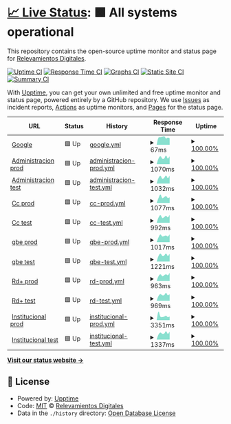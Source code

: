 # [📈 Live Status](https://rdigitales.github.io/VerificationStatusPages): <!--live status--> **🟩 All systems operational**

This repository contains the open-source uptime monitor and status page for [Relevamientos Digitales](https://rdigitales.github.io/VerificationStatusPages).

[![Uptime CI](https://github.com/rdigitales/VerificationStatusPages/workflows/Uptime%20CI/badge.svg)](https://github.com/rdigitales/VerificationStatusPages/actions?query=workflow%3A%22Uptime+CI%22)
[![Response Time CI](https://github.com/rdigitales/VerificationStatusPages/workflows/Response%20Time%20CI/badge.svg)](https://github.com/rdigitales/VerificationStatusPages/actions?query=workflow%3A%22Response+Time+CI%22)
[![Graphs CI](https://github.com/rdigitales/VerificationStatusPages/workflows/Graphs%20CI/badge.svg)](https://github.com/rdigitales/VerificationStatusPages/actions?query=workflow%3A%22Graphs+CI%22)
[![Static Site CI](https://github.com/rdigitales/VerificationStatusPages/workflows/Static%20Site%20CI/badge.svg)](https://github.com/rdigitales/VerificationStatusPages/actions?query=workflow%3A%22Static+Site+CI%22)
[![Summary CI](https://github.com/rdigitales/VerificationStatusPages/workflows/Summary%20CI/badge.svg)](https://github.com/rdigitales/VerificationStatusPages/actions?query=workflow%3A%22Summary+CI%22)

With [Upptime](https://upptime.js.org), you can get your own unlimited and free uptime monitor and status page, powered entirely by a GitHub repository. We use [Issues](https://github.com/rdigitales/VerificationStatusPages/issues) as incident reports, [Actions](https://github.com/rdigitales/VerificationStatusPages/actions) as uptime monitors, and [Pages](https://rdigitales.github.io/VerificationStatusPages) for the status page.

<!--start: status pages-->
<!-- This summary is generated by Upptime (https://github.com/upptime/upptime) -->
<!-- Do not edit this manually, your changes will be overwritten -->
<!-- prettier-ignore -->
| URL | Status | History | Response Time | Uptime |
| --- | ------ | ------- | ------------- | ------ |
| <img alt="" src="https://icons.duckduckgo.com/ip3/null.ico" height="13"> [Google](www.google.com) | 🟩 Up | [google.yml](https://github.com/Rdigitales/VerificationStatusPages/commits/HEAD/history/google.yml) | <details><summary><img alt="Response time graph" src="./graphs/google/response-time-week.png" height="20"> 67ms</summary><br><a href="https://Rdigitales.github.io/VerificationStatusPages/history/google"><img alt="Response time 81" src="https://img.shields.io/endpoint?url=https%3A%2F%2Fraw.githubusercontent.com%2FRdigitales%2FVerificationStatusPages%2FHEAD%2Fapi%2Fgoogle%2Fresponse-time.json"></a><br><a href="https://Rdigitales.github.io/VerificationStatusPages/history/google"><img alt="24-hour response time 60" src="https://img.shields.io/endpoint?url=https%3A%2F%2Fraw.githubusercontent.com%2FRdigitales%2FVerificationStatusPages%2FHEAD%2Fapi%2Fgoogle%2Fresponse-time-day.json"></a><br><a href="https://Rdigitales.github.io/VerificationStatusPages/history/google"><img alt="7-day response time 67" src="https://img.shields.io/endpoint?url=https%3A%2F%2Fraw.githubusercontent.com%2FRdigitales%2FVerificationStatusPages%2FHEAD%2Fapi%2Fgoogle%2Fresponse-time-week.json"></a><br><a href="https://Rdigitales.github.io/VerificationStatusPages/history/google"><img alt="30-day response time 70" src="https://img.shields.io/endpoint?url=https%3A%2F%2Fraw.githubusercontent.com%2FRdigitales%2FVerificationStatusPages%2FHEAD%2Fapi%2Fgoogle%2Fresponse-time-month.json"></a><br><a href="https://Rdigitales.github.io/VerificationStatusPages/history/google"><img alt="1-year response time 81" src="https://img.shields.io/endpoint?url=https%3A%2F%2Fraw.githubusercontent.com%2FRdigitales%2FVerificationStatusPages%2FHEAD%2Fapi%2Fgoogle%2Fresponse-time-year.json"></a></details> | <details><summary><a href="https://Rdigitales.github.io/VerificationStatusPages/history/google">100.00%</a></summary><a href="https://Rdigitales.github.io/VerificationStatusPages/history/google"><img alt="All-time uptime 100.00%" src="https://img.shields.io/endpoint?url=https%3A%2F%2Fraw.githubusercontent.com%2FRdigitales%2FVerificationStatusPages%2FHEAD%2Fapi%2Fgoogle%2Fuptime.json"></a><br><a href="https://Rdigitales.github.io/VerificationStatusPages/history/google"><img alt="24-hour uptime 100.00%" src="https://img.shields.io/endpoint?url=https%3A%2F%2Fraw.githubusercontent.com%2FRdigitales%2FVerificationStatusPages%2FHEAD%2Fapi%2Fgoogle%2Fuptime-day.json"></a><br><a href="https://Rdigitales.github.io/VerificationStatusPages/history/google"><img alt="7-day uptime 100.00%" src="https://img.shields.io/endpoint?url=https%3A%2F%2Fraw.githubusercontent.com%2FRdigitales%2FVerificationStatusPages%2FHEAD%2Fapi%2Fgoogle%2Fuptime-week.json"></a><br><a href="https://Rdigitales.github.io/VerificationStatusPages/history/google"><img alt="30-day uptime 100.00%" src="https://img.shields.io/endpoint?url=https%3A%2F%2Fraw.githubusercontent.com%2FRdigitales%2FVerificationStatusPages%2FHEAD%2Fapi%2Fgoogle%2Fuptime-month.json"></a><br><a href="https://Rdigitales.github.io/VerificationStatusPages/history/google"><img alt="1-year uptime 100.00%" src="https://img.shields.io/endpoint?url=https%3A%2F%2Fraw.githubusercontent.com%2FRdigitales%2FVerificationStatusPages%2FHEAD%2Fapi%2Fgoogle%2Fuptime-year.json"></a></details>
| <img alt="" src="https://icons.duckduckgo.com/ip3/administracion.rdigitales.com.ar.ico" height="13"> [Administracion prod](https://administracion.rdigitales.com.ar/login.aspx) | 🟩 Up | [administracion-prod.yml](https://github.com/Rdigitales/VerificationStatusPages/commits/HEAD/history/administracion-prod.yml) | <details><summary><img alt="Response time graph" src="./graphs/administracion-prod/response-time-week.png" height="20"> 1070ms</summary><br><a href="https://Rdigitales.github.io/VerificationStatusPages/history/administracion-prod"><img alt="Response time 1005" src="https://img.shields.io/endpoint?url=https%3A%2F%2Fraw.githubusercontent.com%2FRdigitales%2FVerificationStatusPages%2FHEAD%2Fapi%2Fadministracion-prod%2Fresponse-time.json"></a><br><a href="https://Rdigitales.github.io/VerificationStatusPages/history/administracion-prod"><img alt="24-hour response time 1244" src="https://img.shields.io/endpoint?url=https%3A%2F%2Fraw.githubusercontent.com%2FRdigitales%2FVerificationStatusPages%2FHEAD%2Fapi%2Fadministracion-prod%2Fresponse-time-day.json"></a><br><a href="https://Rdigitales.github.io/VerificationStatusPages/history/administracion-prod"><img alt="7-day response time 1070" src="https://img.shields.io/endpoint?url=https%3A%2F%2Fraw.githubusercontent.com%2FRdigitales%2FVerificationStatusPages%2FHEAD%2Fapi%2Fadministracion-prod%2Fresponse-time-week.json"></a><br><a href="https://Rdigitales.github.io/VerificationStatusPages/history/administracion-prod"><img alt="30-day response time 1171" src="https://img.shields.io/endpoint?url=https%3A%2F%2Fraw.githubusercontent.com%2FRdigitales%2FVerificationStatusPages%2FHEAD%2Fapi%2Fadministracion-prod%2Fresponse-time-month.json"></a><br><a href="https://Rdigitales.github.io/VerificationStatusPages/history/administracion-prod"><img alt="1-year response time 1005" src="https://img.shields.io/endpoint?url=https%3A%2F%2Fraw.githubusercontent.com%2FRdigitales%2FVerificationStatusPages%2FHEAD%2Fapi%2Fadministracion-prod%2Fresponse-time-year.json"></a></details> | <details><summary><a href="https://Rdigitales.github.io/VerificationStatusPages/history/administracion-prod">100.00%</a></summary><a href="https://Rdigitales.github.io/VerificationStatusPages/history/administracion-prod"><img alt="All-time uptime 99.92%" src="https://img.shields.io/endpoint?url=https%3A%2F%2Fraw.githubusercontent.com%2FRdigitales%2FVerificationStatusPages%2FHEAD%2Fapi%2Fadministracion-prod%2Fuptime.json"></a><br><a href="https://Rdigitales.github.io/VerificationStatusPages/history/administracion-prod"><img alt="24-hour uptime 100.00%" src="https://img.shields.io/endpoint?url=https%3A%2F%2Fraw.githubusercontent.com%2FRdigitales%2FVerificationStatusPages%2FHEAD%2Fapi%2Fadministracion-prod%2Fuptime-day.json"></a><br><a href="https://Rdigitales.github.io/VerificationStatusPages/history/administracion-prod"><img alt="7-day uptime 100.00%" src="https://img.shields.io/endpoint?url=https%3A%2F%2Fraw.githubusercontent.com%2FRdigitales%2FVerificationStatusPages%2FHEAD%2Fapi%2Fadministracion-prod%2Fuptime-week.json"></a><br><a href="https://Rdigitales.github.io/VerificationStatusPages/history/administracion-prod"><img alt="30-day uptime 99.77%" src="https://img.shields.io/endpoint?url=https%3A%2F%2Fraw.githubusercontent.com%2FRdigitales%2FVerificationStatusPages%2FHEAD%2Fapi%2Fadministracion-prod%2Fuptime-month.json"></a><br><a href="https://Rdigitales.github.io/VerificationStatusPages/history/administracion-prod"><img alt="1-year uptime 99.92%" src="https://img.shields.io/endpoint?url=https%3A%2F%2Fraw.githubusercontent.com%2FRdigitales%2FVerificationStatusPages%2FHEAD%2Fapi%2Fadministracion-prod%2Fuptime-year.json"></a></details>
| <img alt="" src="https://icons.duckduckgo.com/ip3/administracion.rdtest.com.ar.ico" height="13"> [Administracion test](https://administracion.rdtest.com.ar:4433//login.aspx) | 🟩 Up | [administracion-test.yml](https://github.com/Rdigitales/VerificationStatusPages/commits/HEAD/history/administracion-test.yml) | <details><summary><img alt="Response time graph" src="./graphs/administracion-test/response-time-week.png" height="20"> 1032ms</summary><br><a href="https://Rdigitales.github.io/VerificationStatusPages/history/administracion-test"><img alt="Response time 1053" src="https://img.shields.io/endpoint?url=https%3A%2F%2Fraw.githubusercontent.com%2FRdigitales%2FVerificationStatusPages%2FHEAD%2Fapi%2Fadministracion-test%2Fresponse-time.json"></a><br><a href="https://Rdigitales.github.io/VerificationStatusPages/history/administracion-test"><img alt="24-hour response time 1262" src="https://img.shields.io/endpoint?url=https%3A%2F%2Fraw.githubusercontent.com%2FRdigitales%2FVerificationStatusPages%2FHEAD%2Fapi%2Fadministracion-test%2Fresponse-time-day.json"></a><br><a href="https://Rdigitales.github.io/VerificationStatusPages/history/administracion-test"><img alt="7-day response time 1032" src="https://img.shields.io/endpoint?url=https%3A%2F%2Fraw.githubusercontent.com%2FRdigitales%2FVerificationStatusPages%2FHEAD%2Fapi%2Fadministracion-test%2Fresponse-time-week.json"></a><br><a href="https://Rdigitales.github.io/VerificationStatusPages/history/administracion-test"><img alt="30-day response time 1106" src="https://img.shields.io/endpoint?url=https%3A%2F%2Fraw.githubusercontent.com%2FRdigitales%2FVerificationStatusPages%2FHEAD%2Fapi%2Fadministracion-test%2Fresponse-time-month.json"></a><br><a href="https://Rdigitales.github.io/VerificationStatusPages/history/administracion-test"><img alt="1-year response time 1053" src="https://img.shields.io/endpoint?url=https%3A%2F%2Fraw.githubusercontent.com%2FRdigitales%2FVerificationStatusPages%2FHEAD%2Fapi%2Fadministracion-test%2Fresponse-time-year.json"></a></details> | <details><summary><a href="https://Rdigitales.github.io/VerificationStatusPages/history/administracion-test">100.00%</a></summary><a href="https://Rdigitales.github.io/VerificationStatusPages/history/administracion-test"><img alt="All-time uptime 99.98%" src="https://img.shields.io/endpoint?url=https%3A%2F%2Fraw.githubusercontent.com%2FRdigitales%2FVerificationStatusPages%2FHEAD%2Fapi%2Fadministracion-test%2Fuptime.json"></a><br><a href="https://Rdigitales.github.io/VerificationStatusPages/history/administracion-test"><img alt="24-hour uptime 100.00%" src="https://img.shields.io/endpoint?url=https%3A%2F%2Fraw.githubusercontent.com%2FRdigitales%2FVerificationStatusPages%2FHEAD%2Fapi%2Fadministracion-test%2Fuptime-day.json"></a><br><a href="https://Rdigitales.github.io/VerificationStatusPages/history/administracion-test"><img alt="7-day uptime 100.00%" src="https://img.shields.io/endpoint?url=https%3A%2F%2Fraw.githubusercontent.com%2FRdigitales%2FVerificationStatusPages%2FHEAD%2Fapi%2Fadministracion-test%2Fuptime-week.json"></a><br><a href="https://Rdigitales.github.io/VerificationStatusPages/history/administracion-test"><img alt="30-day uptime 100.00%" src="https://img.shields.io/endpoint?url=https%3A%2F%2Fraw.githubusercontent.com%2FRdigitales%2FVerificationStatusPages%2FHEAD%2Fapi%2Fadministracion-test%2Fuptime-month.json"></a><br><a href="https://Rdigitales.github.io/VerificationStatusPages/history/administracion-test"><img alt="1-year uptime 99.98%" src="https://img.shields.io/endpoint?url=https%3A%2F%2Fraw.githubusercontent.com%2FRdigitales%2FVerificationStatusPages%2FHEAD%2Fapi%2Fadministracion-test%2Fuptime-year.json"></a></details>
| <img alt="" src="https://icons.duckduckgo.com/ip3/ccweb.rdigitales.com.ar.ico" height="13"> [Cc prod](https://ccweb.rdigitales.com.ar/Index.aspx) | 🟩 Up | [cc-prod.yml](https://github.com/Rdigitales/VerificationStatusPages/commits/HEAD/history/cc-prod.yml) | <details><summary><img alt="Response time graph" src="./graphs/cc-prod/response-time-week.png" height="20"> 1077ms</summary><br><a href="https://Rdigitales.github.io/VerificationStatusPages/history/cc-prod"><img alt="Response time 1094" src="https://img.shields.io/endpoint?url=https%3A%2F%2Fraw.githubusercontent.com%2FRdigitales%2FVerificationStatusPages%2FHEAD%2Fapi%2Fcc-prod%2Fresponse-time.json"></a><br><a href="https://Rdigitales.github.io/VerificationStatusPages/history/cc-prod"><img alt="24-hour response time 1020" src="https://img.shields.io/endpoint?url=https%3A%2F%2Fraw.githubusercontent.com%2FRdigitales%2FVerificationStatusPages%2FHEAD%2Fapi%2Fcc-prod%2Fresponse-time-day.json"></a><br><a href="https://Rdigitales.github.io/VerificationStatusPages/history/cc-prod"><img alt="7-day response time 1077" src="https://img.shields.io/endpoint?url=https%3A%2F%2Fraw.githubusercontent.com%2FRdigitales%2FVerificationStatusPages%2FHEAD%2Fapi%2Fcc-prod%2Fresponse-time-week.json"></a><br><a href="https://Rdigitales.github.io/VerificationStatusPages/history/cc-prod"><img alt="30-day response time 1027" src="https://img.shields.io/endpoint?url=https%3A%2F%2Fraw.githubusercontent.com%2FRdigitales%2FVerificationStatusPages%2FHEAD%2Fapi%2Fcc-prod%2Fresponse-time-month.json"></a><br><a href="https://Rdigitales.github.io/VerificationStatusPages/history/cc-prod"><img alt="1-year response time 1094" src="https://img.shields.io/endpoint?url=https%3A%2F%2Fraw.githubusercontent.com%2FRdigitales%2FVerificationStatusPages%2FHEAD%2Fapi%2Fcc-prod%2Fresponse-time-year.json"></a></details> | <details><summary><a href="https://Rdigitales.github.io/VerificationStatusPages/history/cc-prod">100.00%</a></summary><a href="https://Rdigitales.github.io/VerificationStatusPages/history/cc-prod"><img alt="All-time uptime 99.98%" src="https://img.shields.io/endpoint?url=https%3A%2F%2Fraw.githubusercontent.com%2FRdigitales%2FVerificationStatusPages%2FHEAD%2Fapi%2Fcc-prod%2Fuptime.json"></a><br><a href="https://Rdigitales.github.io/VerificationStatusPages/history/cc-prod"><img alt="24-hour uptime 100.00%" src="https://img.shields.io/endpoint?url=https%3A%2F%2Fraw.githubusercontent.com%2FRdigitales%2FVerificationStatusPages%2FHEAD%2Fapi%2Fcc-prod%2Fuptime-day.json"></a><br><a href="https://Rdigitales.github.io/VerificationStatusPages/history/cc-prod"><img alt="7-day uptime 100.00%" src="https://img.shields.io/endpoint?url=https%3A%2F%2Fraw.githubusercontent.com%2FRdigitales%2FVerificationStatusPages%2FHEAD%2Fapi%2Fcc-prod%2Fuptime-week.json"></a><br><a href="https://Rdigitales.github.io/VerificationStatusPages/history/cc-prod"><img alt="30-day uptime 100.00%" src="https://img.shields.io/endpoint?url=https%3A%2F%2Fraw.githubusercontent.com%2FRdigitales%2FVerificationStatusPages%2FHEAD%2Fapi%2Fcc-prod%2Fuptime-month.json"></a><br><a href="https://Rdigitales.github.io/VerificationStatusPages/history/cc-prod"><img alt="1-year uptime 99.98%" src="https://img.shields.io/endpoint?url=https%3A%2F%2Fraw.githubusercontent.com%2FRdigitales%2FVerificationStatusPages%2FHEAD%2Fapi%2Fcc-prod%2Fuptime-year.json"></a></details>
| <img alt="" src="https://icons.duckduckgo.com/ip3/ccweb.rdtest.com.ar.ico" height="13"> [Cc test](https://ccweb.rdtest.com.ar:4433/Index.aspx) | 🟩 Up | [cc-test.yml](https://github.com/Rdigitales/VerificationStatusPages/commits/HEAD/history/cc-test.yml) | <details><summary><img alt="Response time graph" src="./graphs/cc-test/response-time-week.png" height="20"> 992ms</summary><br><a href="https://Rdigitales.github.io/VerificationStatusPages/history/cc-test"><img alt="Response time 1233" src="https://img.shields.io/endpoint?url=https%3A%2F%2Fraw.githubusercontent.com%2FRdigitales%2FVerificationStatusPages%2FHEAD%2Fapi%2Fcc-test%2Fresponse-time.json"></a><br><a href="https://Rdigitales.github.io/VerificationStatusPages/history/cc-test"><img alt="24-hour response time 1265" src="https://img.shields.io/endpoint?url=https%3A%2F%2Fraw.githubusercontent.com%2FRdigitales%2FVerificationStatusPages%2FHEAD%2Fapi%2Fcc-test%2Fresponse-time-day.json"></a><br><a href="https://Rdigitales.github.io/VerificationStatusPages/history/cc-test"><img alt="7-day response time 992" src="https://img.shields.io/endpoint?url=https%3A%2F%2Fraw.githubusercontent.com%2FRdigitales%2FVerificationStatusPages%2FHEAD%2Fapi%2Fcc-test%2Fresponse-time-week.json"></a><br><a href="https://Rdigitales.github.io/VerificationStatusPages/history/cc-test"><img alt="30-day response time 1127" src="https://img.shields.io/endpoint?url=https%3A%2F%2Fraw.githubusercontent.com%2FRdigitales%2FVerificationStatusPages%2FHEAD%2Fapi%2Fcc-test%2Fresponse-time-month.json"></a><br><a href="https://Rdigitales.github.io/VerificationStatusPages/history/cc-test"><img alt="1-year response time 1233" src="https://img.shields.io/endpoint?url=https%3A%2F%2Fraw.githubusercontent.com%2FRdigitales%2FVerificationStatusPages%2FHEAD%2Fapi%2Fcc-test%2Fresponse-time-year.json"></a></details> | <details><summary><a href="https://Rdigitales.github.io/VerificationStatusPages/history/cc-test">100.00%</a></summary><a href="https://Rdigitales.github.io/VerificationStatusPages/history/cc-test"><img alt="All-time uptime 99.98%" src="https://img.shields.io/endpoint?url=https%3A%2F%2Fraw.githubusercontent.com%2FRdigitales%2FVerificationStatusPages%2FHEAD%2Fapi%2Fcc-test%2Fuptime.json"></a><br><a href="https://Rdigitales.github.io/VerificationStatusPages/history/cc-test"><img alt="24-hour uptime 100.00%" src="https://img.shields.io/endpoint?url=https%3A%2F%2Fraw.githubusercontent.com%2FRdigitales%2FVerificationStatusPages%2FHEAD%2Fapi%2Fcc-test%2Fuptime-day.json"></a><br><a href="https://Rdigitales.github.io/VerificationStatusPages/history/cc-test"><img alt="7-day uptime 100.00%" src="https://img.shields.io/endpoint?url=https%3A%2F%2Fraw.githubusercontent.com%2FRdigitales%2FVerificationStatusPages%2FHEAD%2Fapi%2Fcc-test%2Fuptime-week.json"></a><br><a href="https://Rdigitales.github.io/VerificationStatusPages/history/cc-test"><img alt="30-day uptime 100.00%" src="https://img.shields.io/endpoint?url=https%3A%2F%2Fraw.githubusercontent.com%2FRdigitales%2FVerificationStatusPages%2FHEAD%2Fapi%2Fcc-test%2Fuptime-month.json"></a><br><a href="https://Rdigitales.github.io/VerificationStatusPages/history/cc-test"><img alt="1-year uptime 99.98%" src="https://img.shields.io/endpoint?url=https%3A%2F%2Fraw.githubusercontent.com%2FRdigitales%2FVerificationStatusPages%2FHEAD%2Fapi%2Fcc-test%2Fuptime-year.json"></a></details>
| <img alt="" src="https://icons.duckduckgo.com/ip3/qbe.rdigitales.com.ar.ico" height="13"> [qbe prod](https://qbe.rdigitales.com.ar) | 🟩 Up | [qbe-prod.yml](https://github.com/Rdigitales/VerificationStatusPages/commits/HEAD/history/qbe-prod.yml) | <details><summary><img alt="Response time graph" src="./graphs/qbe-prod/response-time-week.png" height="20"> 1017ms</summary><br><a href="https://Rdigitales.github.io/VerificationStatusPages/history/qbe-prod"><img alt="Response time 1224" src="https://img.shields.io/endpoint?url=https%3A%2F%2Fraw.githubusercontent.com%2FRdigitales%2FVerificationStatusPages%2FHEAD%2Fapi%2Fqbe-prod%2Fresponse-time.json"></a><br><a href="https://Rdigitales.github.io/VerificationStatusPages/history/qbe-prod"><img alt="24-hour response time 1239" src="https://img.shields.io/endpoint?url=https%3A%2F%2Fraw.githubusercontent.com%2FRdigitales%2FVerificationStatusPages%2FHEAD%2Fapi%2Fqbe-prod%2Fresponse-time-day.json"></a><br><a href="https://Rdigitales.github.io/VerificationStatusPages/history/qbe-prod"><img alt="7-day response time 1017" src="https://img.shields.io/endpoint?url=https%3A%2F%2Fraw.githubusercontent.com%2FRdigitales%2FVerificationStatusPages%2FHEAD%2Fapi%2Fqbe-prod%2Fresponse-time-week.json"></a><br><a href="https://Rdigitales.github.io/VerificationStatusPages/history/qbe-prod"><img alt="30-day response time 1291" src="https://img.shields.io/endpoint?url=https%3A%2F%2Fraw.githubusercontent.com%2FRdigitales%2FVerificationStatusPages%2FHEAD%2Fapi%2Fqbe-prod%2Fresponse-time-month.json"></a><br><a href="https://Rdigitales.github.io/VerificationStatusPages/history/qbe-prod"><img alt="1-year response time 1224" src="https://img.shields.io/endpoint?url=https%3A%2F%2Fraw.githubusercontent.com%2FRdigitales%2FVerificationStatusPages%2FHEAD%2Fapi%2Fqbe-prod%2Fresponse-time-year.json"></a></details> | <details><summary><a href="https://Rdigitales.github.io/VerificationStatusPages/history/qbe-prod">100.00%</a></summary><a href="https://Rdigitales.github.io/VerificationStatusPages/history/qbe-prod"><img alt="All-time uptime 99.97%" src="https://img.shields.io/endpoint?url=https%3A%2F%2Fraw.githubusercontent.com%2FRdigitales%2FVerificationStatusPages%2FHEAD%2Fapi%2Fqbe-prod%2Fuptime.json"></a><br><a href="https://Rdigitales.github.io/VerificationStatusPages/history/qbe-prod"><img alt="24-hour uptime 100.00%" src="https://img.shields.io/endpoint?url=https%3A%2F%2Fraw.githubusercontent.com%2FRdigitales%2FVerificationStatusPages%2FHEAD%2Fapi%2Fqbe-prod%2Fuptime-day.json"></a><br><a href="https://Rdigitales.github.io/VerificationStatusPages/history/qbe-prod"><img alt="7-day uptime 100.00%" src="https://img.shields.io/endpoint?url=https%3A%2F%2Fraw.githubusercontent.com%2FRdigitales%2FVerificationStatusPages%2FHEAD%2Fapi%2Fqbe-prod%2Fuptime-week.json"></a><br><a href="https://Rdigitales.github.io/VerificationStatusPages/history/qbe-prod"><img alt="30-day uptime 100.00%" src="https://img.shields.io/endpoint?url=https%3A%2F%2Fraw.githubusercontent.com%2FRdigitales%2FVerificationStatusPages%2FHEAD%2Fapi%2Fqbe-prod%2Fuptime-month.json"></a><br><a href="https://Rdigitales.github.io/VerificationStatusPages/history/qbe-prod"><img alt="1-year uptime 99.97%" src="https://img.shields.io/endpoint?url=https%3A%2F%2Fraw.githubusercontent.com%2FRdigitales%2FVerificationStatusPages%2FHEAD%2Fapi%2Fqbe-prod%2Fuptime-year.json"></a></details>
| <img alt="" src="https://icons.duckduckgo.com/ip3/qbe.rdtest.com.ar.ico" height="13"> [qbe test](https://qbe.rdtest.com.ar:4433) | 🟩 Up | [qbe-test.yml](https://github.com/Rdigitales/VerificationStatusPages/commits/HEAD/history/qbe-test.yml) | <details><summary><img alt="Response time graph" src="./graphs/qbe-test/response-time-week.png" height="20"> 1221ms</summary><br><a href="https://Rdigitales.github.io/VerificationStatusPages/history/qbe-test"><img alt="Response time 1184" src="https://img.shields.io/endpoint?url=https%3A%2F%2Fraw.githubusercontent.com%2FRdigitales%2FVerificationStatusPages%2FHEAD%2Fapi%2Fqbe-test%2Fresponse-time.json"></a><br><a href="https://Rdigitales.github.io/VerificationStatusPages/history/qbe-test"><img alt="24-hour response time 1408" src="https://img.shields.io/endpoint?url=https%3A%2F%2Fraw.githubusercontent.com%2FRdigitales%2FVerificationStatusPages%2FHEAD%2Fapi%2Fqbe-test%2Fresponse-time-day.json"></a><br><a href="https://Rdigitales.github.io/VerificationStatusPages/history/qbe-test"><img alt="7-day response time 1221" src="https://img.shields.io/endpoint?url=https%3A%2F%2Fraw.githubusercontent.com%2FRdigitales%2FVerificationStatusPages%2FHEAD%2Fapi%2Fqbe-test%2Fresponse-time-week.json"></a><br><a href="https://Rdigitales.github.io/VerificationStatusPages/history/qbe-test"><img alt="30-day response time 1488" src="https://img.shields.io/endpoint?url=https%3A%2F%2Fraw.githubusercontent.com%2FRdigitales%2FVerificationStatusPages%2FHEAD%2Fapi%2Fqbe-test%2Fresponse-time-month.json"></a><br><a href="https://Rdigitales.github.io/VerificationStatusPages/history/qbe-test"><img alt="1-year response time 1184" src="https://img.shields.io/endpoint?url=https%3A%2F%2Fraw.githubusercontent.com%2FRdigitales%2FVerificationStatusPages%2FHEAD%2Fapi%2Fqbe-test%2Fresponse-time-year.json"></a></details> | <details><summary><a href="https://Rdigitales.github.io/VerificationStatusPages/history/qbe-test">100.00%</a></summary><a href="https://Rdigitales.github.io/VerificationStatusPages/history/qbe-test"><img alt="All-time uptime 99.97%" src="https://img.shields.io/endpoint?url=https%3A%2F%2Fraw.githubusercontent.com%2FRdigitales%2FVerificationStatusPages%2FHEAD%2Fapi%2Fqbe-test%2Fuptime.json"></a><br><a href="https://Rdigitales.github.io/VerificationStatusPages/history/qbe-test"><img alt="24-hour uptime 100.00%" src="https://img.shields.io/endpoint?url=https%3A%2F%2Fraw.githubusercontent.com%2FRdigitales%2FVerificationStatusPages%2FHEAD%2Fapi%2Fqbe-test%2Fuptime-day.json"></a><br><a href="https://Rdigitales.github.io/VerificationStatusPages/history/qbe-test"><img alt="7-day uptime 100.00%" src="https://img.shields.io/endpoint?url=https%3A%2F%2Fraw.githubusercontent.com%2FRdigitales%2FVerificationStatusPages%2FHEAD%2Fapi%2Fqbe-test%2Fuptime-week.json"></a><br><a href="https://Rdigitales.github.io/VerificationStatusPages/history/qbe-test"><img alt="30-day uptime 100.00%" src="https://img.shields.io/endpoint?url=https%3A%2F%2Fraw.githubusercontent.com%2FRdigitales%2FVerificationStatusPages%2FHEAD%2Fapi%2Fqbe-test%2Fuptime-month.json"></a><br><a href="https://Rdigitales.github.io/VerificationStatusPages/history/qbe-test"><img alt="1-year uptime 99.97%" src="https://img.shields.io/endpoint?url=https%3A%2F%2Fraw.githubusercontent.com%2FRdigitales%2FVerificationStatusPages%2FHEAD%2Fapi%2Fqbe-test%2Fuptime-year.json"></a></details>
| <img alt="" src="https://icons.duckduckgo.com/ip3/rdplus.rdigitales.com.ar.ico" height="13"> [Rd+ prod](https://rdplus.rdigitales.com.ar/v2/loggin.aspx) | 🟩 Up | [rd-prod.yml](https://github.com/Rdigitales/VerificationStatusPages/commits/HEAD/history/rd-prod.yml) | <details><summary><img alt="Response time graph" src="./graphs/rd-prod/response-time-week.png" height="20"> 963ms</summary><br><a href="https://Rdigitales.github.io/VerificationStatusPages/history/rd-prod"><img alt="Response time 1095" src="https://img.shields.io/endpoint?url=https%3A%2F%2Fraw.githubusercontent.com%2FRdigitales%2FVerificationStatusPages%2FHEAD%2Fapi%2Frd-prod%2Fresponse-time.json"></a><br><a href="https://Rdigitales.github.io/VerificationStatusPages/history/rd-prod"><img alt="24-hour response time 1294" src="https://img.shields.io/endpoint?url=https%3A%2F%2Fraw.githubusercontent.com%2FRdigitales%2FVerificationStatusPages%2FHEAD%2Fapi%2Frd-prod%2Fresponse-time-day.json"></a><br><a href="https://Rdigitales.github.io/VerificationStatusPages/history/rd-prod"><img alt="7-day response time 963" src="https://img.shields.io/endpoint?url=https%3A%2F%2Fraw.githubusercontent.com%2FRdigitales%2FVerificationStatusPages%2FHEAD%2Fapi%2Frd-prod%2Fresponse-time-week.json"></a><br><a href="https://Rdigitales.github.io/VerificationStatusPages/history/rd-prod"><img alt="30-day response time 1135" src="https://img.shields.io/endpoint?url=https%3A%2F%2Fraw.githubusercontent.com%2FRdigitales%2FVerificationStatusPages%2FHEAD%2Fapi%2Frd-prod%2Fresponse-time-month.json"></a><br><a href="https://Rdigitales.github.io/VerificationStatusPages/history/rd-prod"><img alt="1-year response time 1095" src="https://img.shields.io/endpoint?url=https%3A%2F%2Fraw.githubusercontent.com%2FRdigitales%2FVerificationStatusPages%2FHEAD%2Fapi%2Frd-prod%2Fresponse-time-year.json"></a></details> | <details><summary><a href="https://Rdigitales.github.io/VerificationStatusPages/history/rd-prod">100.00%</a></summary><a href="https://Rdigitales.github.io/VerificationStatusPages/history/rd-prod"><img alt="All-time uptime 99.94%" src="https://img.shields.io/endpoint?url=https%3A%2F%2Fraw.githubusercontent.com%2FRdigitales%2FVerificationStatusPages%2FHEAD%2Fapi%2Frd-prod%2Fuptime.json"></a><br><a href="https://Rdigitales.github.io/VerificationStatusPages/history/rd-prod"><img alt="24-hour uptime 100.00%" src="https://img.shields.io/endpoint?url=https%3A%2F%2Fraw.githubusercontent.com%2FRdigitales%2FVerificationStatusPages%2FHEAD%2Fapi%2Frd-prod%2Fuptime-day.json"></a><br><a href="https://Rdigitales.github.io/VerificationStatusPages/history/rd-prod"><img alt="7-day uptime 100.00%" src="https://img.shields.io/endpoint?url=https%3A%2F%2Fraw.githubusercontent.com%2FRdigitales%2FVerificationStatusPages%2FHEAD%2Fapi%2Frd-prod%2Fuptime-week.json"></a><br><a href="https://Rdigitales.github.io/VerificationStatusPages/history/rd-prod"><img alt="30-day uptime 99.78%" src="https://img.shields.io/endpoint?url=https%3A%2F%2Fraw.githubusercontent.com%2FRdigitales%2FVerificationStatusPages%2FHEAD%2Fapi%2Frd-prod%2Fuptime-month.json"></a><br><a href="https://Rdigitales.github.io/VerificationStatusPages/history/rd-prod"><img alt="1-year uptime 99.94%" src="https://img.shields.io/endpoint?url=https%3A%2F%2Fraw.githubusercontent.com%2FRdigitales%2FVerificationStatusPages%2FHEAD%2Fapi%2Frd-prod%2Fuptime-year.json"></a></details>
| <img alt="" src="https://icons.duckduckgo.com/ip3/rdplus.rdtest.com.ar.ico" height="13"> [Rd+ test](https://rdplus.rdtest.com.ar:4433/v2/loggin.aspx) | 🟩 Up | [rd-test.yml](https://github.com/Rdigitales/VerificationStatusPages/commits/HEAD/history/rd-test.yml) | <details><summary><img alt="Response time graph" src="./graphs/rd-test/response-time-week.png" height="20"> 969ms</summary><br><a href="https://Rdigitales.github.io/VerificationStatusPages/history/rd-test"><img alt="Response time 1183" src="https://img.shields.io/endpoint?url=https%3A%2F%2Fraw.githubusercontent.com%2FRdigitales%2FVerificationStatusPages%2FHEAD%2Fapi%2Frd-test%2Fresponse-time.json"></a><br><a href="https://Rdigitales.github.io/VerificationStatusPages/history/rd-test"><img alt="24-hour response time 1044" src="https://img.shields.io/endpoint?url=https%3A%2F%2Fraw.githubusercontent.com%2FRdigitales%2FVerificationStatusPages%2FHEAD%2Fapi%2Frd-test%2Fresponse-time-day.json"></a><br><a href="https://Rdigitales.github.io/VerificationStatusPages/history/rd-test"><img alt="7-day response time 969" src="https://img.shields.io/endpoint?url=https%3A%2F%2Fraw.githubusercontent.com%2FRdigitales%2FVerificationStatusPages%2FHEAD%2Fapi%2Frd-test%2Fresponse-time-week.json"></a><br><a href="https://Rdigitales.github.io/VerificationStatusPages/history/rd-test"><img alt="30-day response time 1260" src="https://img.shields.io/endpoint?url=https%3A%2F%2Fraw.githubusercontent.com%2FRdigitales%2FVerificationStatusPages%2FHEAD%2Fapi%2Frd-test%2Fresponse-time-month.json"></a><br><a href="https://Rdigitales.github.io/VerificationStatusPages/history/rd-test"><img alt="1-year response time 1183" src="https://img.shields.io/endpoint?url=https%3A%2F%2Fraw.githubusercontent.com%2FRdigitales%2FVerificationStatusPages%2FHEAD%2Fapi%2Frd-test%2Fresponse-time-year.json"></a></details> | <details><summary><a href="https://Rdigitales.github.io/VerificationStatusPages/history/rd-test">100.00%</a></summary><a href="https://Rdigitales.github.io/VerificationStatusPages/history/rd-test"><img alt="All-time uptime 99.99%" src="https://img.shields.io/endpoint?url=https%3A%2F%2Fraw.githubusercontent.com%2FRdigitales%2FVerificationStatusPages%2FHEAD%2Fapi%2Frd-test%2Fuptime.json"></a><br><a href="https://Rdigitales.github.io/VerificationStatusPages/history/rd-test"><img alt="24-hour uptime 100.00%" src="https://img.shields.io/endpoint?url=https%3A%2F%2Fraw.githubusercontent.com%2FRdigitales%2FVerificationStatusPages%2FHEAD%2Fapi%2Frd-test%2Fuptime-day.json"></a><br><a href="https://Rdigitales.github.io/VerificationStatusPages/history/rd-test"><img alt="7-day uptime 100.00%" src="https://img.shields.io/endpoint?url=https%3A%2F%2Fraw.githubusercontent.com%2FRdigitales%2FVerificationStatusPages%2FHEAD%2Fapi%2Frd-test%2Fuptime-week.json"></a><br><a href="https://Rdigitales.github.io/VerificationStatusPages/history/rd-test"><img alt="30-day uptime 100.00%" src="https://img.shields.io/endpoint?url=https%3A%2F%2Fraw.githubusercontent.com%2FRdigitales%2FVerificationStatusPages%2FHEAD%2Fapi%2Frd-test%2Fuptime-month.json"></a><br><a href="https://Rdigitales.github.io/VerificationStatusPages/history/rd-test"><img alt="1-year uptime 99.99%" src="https://img.shields.io/endpoint?url=https%3A%2F%2Fraw.githubusercontent.com%2FRdigitales%2FVerificationStatusPages%2FHEAD%2Fapi%2Frd-test%2Fuptime-year.json"></a></details>
| <img alt="" src="https://icons.duckduckgo.com/ip3/www.rdigitales.com.ar.ico" height="13"> [Institucional prod](https://www.rdigitales.com.ar) | 🟩 Up | [institucional-prod.yml](https://github.com/Rdigitales/VerificationStatusPages/commits/HEAD/history/institucional-prod.yml) | <details><summary><img alt="Response time graph" src="./graphs/institucional-prod/response-time-week.png" height="20"> 3351ms</summary><br><a href="https://Rdigitales.github.io/VerificationStatusPages/history/institucional-prod"><img alt="Response time 2698" src="https://img.shields.io/endpoint?url=https%3A%2F%2Fraw.githubusercontent.com%2FRdigitales%2FVerificationStatusPages%2FHEAD%2Fapi%2Finstitucional-prod%2Fresponse-time.json"></a><br><a href="https://Rdigitales.github.io/VerificationStatusPages/history/institucional-prod"><img alt="24-hour response time 2863" src="https://img.shields.io/endpoint?url=https%3A%2F%2Fraw.githubusercontent.com%2FRdigitales%2FVerificationStatusPages%2FHEAD%2Fapi%2Finstitucional-prod%2Fresponse-time-day.json"></a><br><a href="https://Rdigitales.github.io/VerificationStatusPages/history/institucional-prod"><img alt="7-day response time 3351" src="https://img.shields.io/endpoint?url=https%3A%2F%2Fraw.githubusercontent.com%2FRdigitales%2FVerificationStatusPages%2FHEAD%2Fapi%2Finstitucional-prod%2Fresponse-time-week.json"></a><br><a href="https://Rdigitales.github.io/VerificationStatusPages/history/institucional-prod"><img alt="30-day response time 2872" src="https://img.shields.io/endpoint?url=https%3A%2F%2Fraw.githubusercontent.com%2FRdigitales%2FVerificationStatusPages%2FHEAD%2Fapi%2Finstitucional-prod%2Fresponse-time-month.json"></a><br><a href="https://Rdigitales.github.io/VerificationStatusPages/history/institucional-prod"><img alt="1-year response time 2698" src="https://img.shields.io/endpoint?url=https%3A%2F%2Fraw.githubusercontent.com%2FRdigitales%2FVerificationStatusPages%2FHEAD%2Fapi%2Finstitucional-prod%2Fresponse-time-year.json"></a></details> | <details><summary><a href="https://Rdigitales.github.io/VerificationStatusPages/history/institucional-prod">100.00%</a></summary><a href="https://Rdigitales.github.io/VerificationStatusPages/history/institucional-prod"><img alt="All-time uptime 99.98%" src="https://img.shields.io/endpoint?url=https%3A%2F%2Fraw.githubusercontent.com%2FRdigitales%2FVerificationStatusPages%2FHEAD%2Fapi%2Finstitucional-prod%2Fuptime.json"></a><br><a href="https://Rdigitales.github.io/VerificationStatusPages/history/institucional-prod"><img alt="24-hour uptime 100.00%" src="https://img.shields.io/endpoint?url=https%3A%2F%2Fraw.githubusercontent.com%2FRdigitales%2FVerificationStatusPages%2FHEAD%2Fapi%2Finstitucional-prod%2Fuptime-day.json"></a><br><a href="https://Rdigitales.github.io/VerificationStatusPages/history/institucional-prod"><img alt="7-day uptime 100.00%" src="https://img.shields.io/endpoint?url=https%3A%2F%2Fraw.githubusercontent.com%2FRdigitales%2FVerificationStatusPages%2FHEAD%2Fapi%2Finstitucional-prod%2Fuptime-week.json"></a><br><a href="https://Rdigitales.github.io/VerificationStatusPages/history/institucional-prod"><img alt="30-day uptime 100.00%" src="https://img.shields.io/endpoint?url=https%3A%2F%2Fraw.githubusercontent.com%2FRdigitales%2FVerificationStatusPages%2FHEAD%2Fapi%2Finstitucional-prod%2Fuptime-month.json"></a><br><a href="https://Rdigitales.github.io/VerificationStatusPages/history/institucional-prod"><img alt="1-year uptime 99.98%" src="https://img.shields.io/endpoint?url=https%3A%2F%2Fraw.githubusercontent.com%2FRdigitales%2FVerificationStatusPages%2FHEAD%2Fapi%2Finstitucional-prod%2Fuptime-year.json"></a></details>
| <img alt="" src="https://icons.duckduckgo.com/ip3/www.rdtest.com.ar.ico" height="13"> [Institucional test](https://www.rdtest.com.ar:4433) | 🟩 Up | [institucional-test.yml](https://github.com/Rdigitales/VerificationStatusPages/commits/HEAD/history/institucional-test.yml) | <details><summary><img alt="Response time graph" src="./graphs/institucional-test/response-time-week.png" height="20"> 1337ms</summary><br><a href="https://Rdigitales.github.io/VerificationStatusPages/history/institucional-test"><img alt="Response time 1288" src="https://img.shields.io/endpoint?url=https%3A%2F%2Fraw.githubusercontent.com%2FRdigitales%2FVerificationStatusPages%2FHEAD%2Fapi%2Finstitucional-test%2Fresponse-time.json"></a><br><a href="https://Rdigitales.github.io/VerificationStatusPages/history/institucional-test"><img alt="24-hour response time 1597" src="https://img.shields.io/endpoint?url=https%3A%2F%2Fraw.githubusercontent.com%2FRdigitales%2FVerificationStatusPages%2FHEAD%2Fapi%2Finstitucional-test%2Fresponse-time-day.json"></a><br><a href="https://Rdigitales.github.io/VerificationStatusPages/history/institucional-test"><img alt="7-day response time 1337" src="https://img.shields.io/endpoint?url=https%3A%2F%2Fraw.githubusercontent.com%2FRdigitales%2FVerificationStatusPages%2FHEAD%2Fapi%2Finstitucional-test%2Fresponse-time-week.json"></a><br><a href="https://Rdigitales.github.io/VerificationStatusPages/history/institucional-test"><img alt="30-day response time 1408" src="https://img.shields.io/endpoint?url=https%3A%2F%2Fraw.githubusercontent.com%2FRdigitales%2FVerificationStatusPages%2FHEAD%2Fapi%2Finstitucional-test%2Fresponse-time-month.json"></a><br><a href="https://Rdigitales.github.io/VerificationStatusPages/history/institucional-test"><img alt="1-year response time 1288" src="https://img.shields.io/endpoint?url=https%3A%2F%2Fraw.githubusercontent.com%2FRdigitales%2FVerificationStatusPages%2FHEAD%2Fapi%2Finstitucional-test%2Fresponse-time-year.json"></a></details> | <details><summary><a href="https://Rdigitales.github.io/VerificationStatusPages/history/institucional-test">100.00%</a></summary><a href="https://Rdigitales.github.io/VerificationStatusPages/history/institucional-test"><img alt="All-time uptime 99.98%" src="https://img.shields.io/endpoint?url=https%3A%2F%2Fraw.githubusercontent.com%2FRdigitales%2FVerificationStatusPages%2FHEAD%2Fapi%2Finstitucional-test%2Fuptime.json"></a><br><a href="https://Rdigitales.github.io/VerificationStatusPages/history/institucional-test"><img alt="24-hour uptime 100.00%" src="https://img.shields.io/endpoint?url=https%3A%2F%2Fraw.githubusercontent.com%2FRdigitales%2FVerificationStatusPages%2FHEAD%2Fapi%2Finstitucional-test%2Fuptime-day.json"></a><br><a href="https://Rdigitales.github.io/VerificationStatusPages/history/institucional-test"><img alt="7-day uptime 100.00%" src="https://img.shields.io/endpoint?url=https%3A%2F%2Fraw.githubusercontent.com%2FRdigitales%2FVerificationStatusPages%2FHEAD%2Fapi%2Finstitucional-test%2Fuptime-week.json"></a><br><a href="https://Rdigitales.github.io/VerificationStatusPages/history/institucional-test"><img alt="30-day uptime 100.00%" src="https://img.shields.io/endpoint?url=https%3A%2F%2Fraw.githubusercontent.com%2FRdigitales%2FVerificationStatusPages%2FHEAD%2Fapi%2Finstitucional-test%2Fuptime-month.json"></a><br><a href="https://Rdigitales.github.io/VerificationStatusPages/history/institucional-test"><img alt="1-year uptime 99.98%" src="https://img.shields.io/endpoint?url=https%3A%2F%2Fraw.githubusercontent.com%2FRdigitales%2FVerificationStatusPages%2FHEAD%2Fapi%2Finstitucional-test%2Fuptime-year.json"></a></details>

<!--end: status pages-->

[**Visit our status website →**](https://rdigitales.github.io/VerificationStatusPages)

## 📄 License

- Powered by: [Upptime](https://github.com/upptime/upptime)
- Code: [MIT](./LICENSE) © [Relevamientos Digitales](https://rdigitales.github.io/VerificationStatusPages)
- Data in the `./history` directory: [Open Database License](https://opendatacommons.org/licenses/odbl/1-0/)
